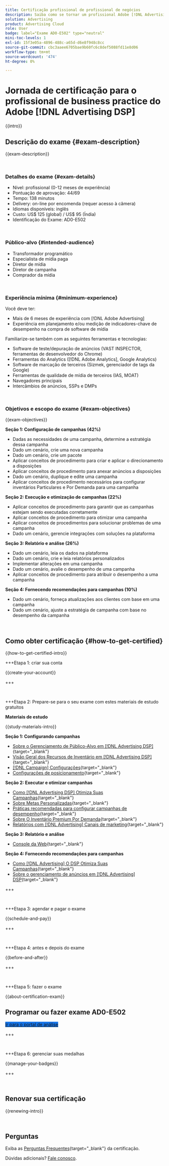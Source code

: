 ```yaml
---
title: Certificação profissional de profissional de negócios
description: Saiba como se tornar um profissional Adobe [!DNL Advertising DSP] profissional de prática de negócios.
solution: Advertising
product: Advertising Cloud
role: User
badge: label="Exame AD0-E502" type="neutral"
mini-toc-levels: 1
exl-id: 15f3e05a-4896-488c-a65d-d6e8f948c8cc
source-git-commit: cbc3aaee6705bae9b60fc6c8def5088fd11e8d06
workflow-type: tm+mt
source-wordcount: '474'
ht-degree: 0%

---
```


# Jornada de certificação para o profissional de business practice do Adobe [!DNL Advertising DSP]

{{intro}}

## Descrição do exame {#exam-description}

{{exam-description}}

<br>

### Detalhes do exame {#exam-details}

* Nível: profissional (0-12 meses de experiência)
* Pontuação de aprovação: 44/69
* Tempo: 138 minutos
* Delivery: on-line por encomenda (requer acesso à câmera)
* Idiomas disponíveis: inglês
* Custo: US$ 125 (global) / US$ 95 (Índia)
* Identificação do Exame: AD0-E502

<br>

### Público-alvo {#intended-audience}

* Transformador programático
* Especialista de mídia paga
* Diretor de mídia
* Diretor de campanha
* Comprador da mídia

<br>

### Experiência mínima {#minimum-experience}

Você deve ter:

* Mais de 6 meses de experiência com [!DNL Adobe Advertising]
* Experiência em planejamento e/ou medição de indicadores-chave de desempenho na compra de software de mídia

Familiarize-se também com as seguintes ferramentas e tecnologias:

* Software de teste/depuração de anúncios (VAST INSPECTOR, ferramentas de desenvolvedor do Chrome)
* Ferramentas do Analytics ([!DNL Adobe Analytics], Google Analytics)
* Software de marcação de terceiros (Sizmek, gerenciador de tags da Google)
* Ferramentas de qualidade de mídia de terceiros (IAS, MOAT)
* Navegadores principais
* Intercâmbios de anúncios, SSPs e DMPs

<br>

### Objetivos e escopo do exame {#exam-objectives}

{{exam-objectives}}

**Seção 1: Configuração de campanhas (42%)**

* Dadas as necessidades de uma campanha, determine a estratégia dessa campanha
* Dado um cenário, crie uma nova campanha
* Dado um cenário, crie um pacote
* Aplicar conceitos de procedimento para criar e aplicar o direcionamento a disposições
* Aplicar conceitos de procedimento para anexar anúncios a disposições
* Dado um cenário, duplique e edite uma campanha
* Aplicar conceitos de procedimento necessários para configurar inventários Particulares e Por Demanda para uma campanha

**Seção 2: Execução e otimização de campanhas (22%)**

* Aplicar conceitos de procedimento para garantir que as campanhas estejam sendo executadas corretamente
* Aplicar conceitos de procedimento para otimizar uma campanha
* Aplicar conceitos de procedimentos para solucionar problemas de uma campanha
* Dado um cenário, gerencie integrações com soluções na plataforma

**Seção 3: Relatório e análise (26%)**

* Dado um cenário, leia os dados na plataforma
* Dado um cenário, crie e leia relatórios personalizados
* Implementar alterações em uma campanha
* Dado um cenário, avalie o desempenho de uma campanha
* Aplicar conceitos de procedimento para atribuir o desempenho a uma campanha

**Seção 4: Fornecendo recomendações para campanhas (10%)**

* Dado um cenário, forneça atualizações aos clientes com base em uma campanha
* Dado um cenário, ajuste a estratégia de campanha com base no desempenho da campanha

<br>

## Como obter certificação {#how-to-get-certified}

{{how-to-get-certified-intro}}

+++Etapa 1: criar sua conta

{{create-your-account}}

+++

<br>

+++Etapa 2: Prepare-se para o seu exame com estes materiais de estudo gratuitos

**Materiais de estudo**

{{study-materials-intro}}

**Seção 1: Configurando campanhas**

* [Sobre o Gerenciamento de Público-Alvo em [!DNL Advertising DSP]](https://experienceleague.adobe.com/docs/advertising/dsp/audiences/audience-about.html){target="_blank"}
* [Visão Geral dos Recursos de Inventário em [!DNL Advertising DSP]](https://experienceleague.adobe.com/docs/advertising/dsp/inventory/inventory-overview.html){target="_blank"}
* [[!DNL Campaign] Configurações](https://experienceleague.adobe.com/docs/advertising/dsp/campaign-management/campaigns/campaign-settings.html){target="_blank"}
* [Configurações de posicionamento](https://experienceleague.adobe.com/docs/advertising/dsp/campaign-management/placements/placement-settings.html){target="_blank"}

**Seção 2: Executar e otimizar campanhas**

* [Como [!DNL Advertising DSP] Otimiza Suas Campanhas](https://experienceleague.adobe.com/docs/advertising/dsp/optimization/optimization-how-dsp-optimizes-campaigns.html){target="_blank"}
* [Sobre Metas Personalizadas](https://experienceleague.adobe.com/docs/advertising/dsp/optimization/custom-goals/custom-goal-about.html){target="_blank"}
* [Práticas recomendadas para configurar campanhas de desempenho](https://experienceleague.adobe.com/docs/advertising/dsp/optimization/campaign-best-practices-performance.html){target="_blank"}
* [Sobre O Inventário Premium Por Demanda](https://experienceleague.adobe.com/docs/advertising/dsp/inventory/on-demand/on-demand-inventory-about.html){target="_blank"}
* [Relatórios com [!DNL Advertising] Canais de marketing](https://experienceleague.adobe.com/docs/analytics-learn/tutorials/integrations/ad-cloud/reporting-with-advertising-cloud-marketing-channels.html){target="_blank"}

**Seção 3: Relatório e análise**

* [Console da Web](https://experienceleague.adobe.com/docs/experience-manager-65/deploying/configuring/web-console.html){target="_blank"}

**Seção 4: Fornecendo recomendações para campanhas**

* [Como [!DNL Advertising] O DSP Otimiza Suas Campanhas](https://experienceleague.adobe.com/docs/advertising/dsp/optimization/optimization-how-dsp-optimizes-campaigns.html){target="_blank"}
* [Sobre o gerenciamento de anúncios em [!DNL Advertising] DSP](https://experienceleague.adobe.com/docs/advertising/dsp/campaign-management/ads/ad-about.html){target="_blank"}

+++

<br>

+++Etapa 3: agendar e pagar o exame

{{schedule-and-pay}}

+++

<br>

+++Etapa 4: antes e depois do exame

{{before-and-after}}

+++

<br>

+++Etapa 5: fazer o exame

{{about-certification-exam}}

## Programar ou fazer exame AD0-E502

<a href="https://www.certmetrics.com/adobe/candidate/examity_sso.aspx?eid=AD0-E502" target="_blank" class="spectrum-Button spectrum-Button--fill spectrum-Button--accent spectrum-Button--sizeM is-margin-bottom-big-big at-element-click-tracking" style="background-color:#1473E6">

<span class="spectrum-Button-label has-no-wrap">
   Ir para o portal de análise
</span>
</a>

+++

<br>

+++Etapa 6: gerenciar suas medalhas

{{manage-your-badges}}

+++

<br>

## Renovar sua certificação

{{renewing-intro}}

<br>

## Perguntas

Exiba as [Perguntas Frequentes](https://experienceleague.adobe.com/docs/certification/certification/faq.html){target="_blank"} da certificação.

Dúvidas adicionais? [Fale conosco](mailto:certif@adobe.com).
